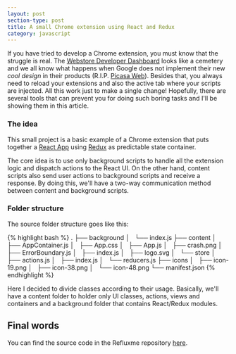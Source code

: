 ```yaml
---
layout: post
section-type: post
title: A small Chrome extension using React and Redux
category: javascript
---
```


If you have tried to develop a Chrome extension, you must know that the struggle is real. The [Webstore Developer Dashboard](https://chrome.google.com/webstore/developer/dashboard
) looks like a cemetery and we all know what happens when Google does not implement their new *cool design* in their products (R.I.P. [Picasa Web](http://googlephotos.blogspot.com.br/2016/02/moving-on-from-picasa.html)). Besides that, you always need to reload your extensions and also the active tab where your scripts are injected. All this work just to make a single change! Hopefully, there are several tools that can prevent you for doing such boring tasks and I'll be showing them in this article.

### The idea

This small project is a basic example of a Chrome extension that puts together a [React App](https://facebook.github.io/react/blog/2016/07/22/create-apps-with-no-configuration.html) using [Redux](https://redux.js.org/) as predictable state container.

The core idea is to use only background scripts to handle all the extension logic and dispatch actions to the React UI. On the other hand, content scripts also send user actions to background scripts and receive a response. By doing this, we'll have a two-way communication method between content and background scripts.

### Folder structure

The source folder structure goes like this:

{% highlight bash %}
.
├── background
│   └── index.js
├── content
│   ├── AppContainer.js
│   ├── App.css
│   ├── App.js
│   ├── crash.png
│   ├── ErrorBoundary.js
│   ├── index.js
│   ├── logo.svg
│   └── store
│       ├── actions.js
│       ├── index.js
│       └── reducers.js
├── icons
│   ├── icon-19.png
│   ├── icon-38.png
│   └── icon-48.png
└── manifest.json
{% endhighlight %}

Here I decided to divide classes according to their usage. Basically, we'll have a content folder to holder only UI classes, actions, views and containers and a background folder that contains React/Redux modules.

## Final words

You can find the source code in the Refluxme repository [here](https://github.com/herodrigues/chrome-react-minimal).
